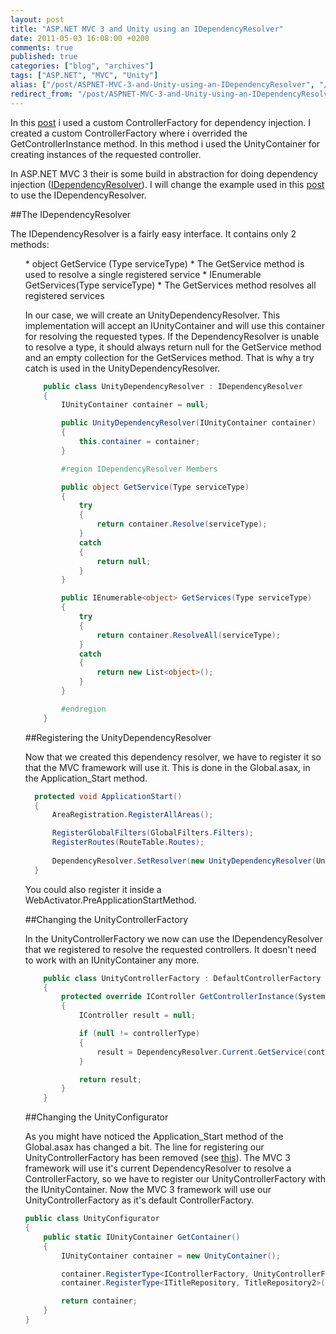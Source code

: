 ```yaml
---
layout: post
title: "ASP.NET MVC 3 and Unity using an IDependencyResolver"
date: 2011-05-03 16:08:00 +0200
comments: true
published: true
categories: ["blog", "archives"]
tags: ["ASP.NET", "MVC", "Unity"]
alias: ["/post/ASPNET-MVC-3-and-Unity-using-an-IDependencyResolver", "/post/aspnet-mvc-3-and-unity-using-an-idependencyresolver"]
redirect_from: "/post/ASPNET-MVC-3-and-Unity-using-an-IDependencyResolver"
---
```


In this [post]({{site.url}}/post/2011/04/23/aspnet-mvc-and-unity) i used a custom ControllerFactory for dependency injection. I created a custom ControllerFactory where i overrided the GetControllerInstance method. In this method i used the UnityContainer for creating instances of the requested controller.

In ASP.NET MVC 3 their is some build in abstraction for doing dependency injection ([IDependencyResolver](http://msdn.microsoft.com/en-us/library/system.web.mvc.idependencyresolver.aspx)). I will change the example used in this [post]({{site.url}}/post/2011/04/23/aspnet-mvc-and-unity) to use the IDependencyResolver.

##The IDependencyResolver

The IDependencyResolver is a fairly easy interface. It contains only 2 methods:</p>
<ul>
* object GetService (Type serviceType)
  * The GetService method is used to resolve a single registered service
* IEnumerable<object> GetServices(Type serviceType)
  * The GetServices method resolves all registered services

In our case, we will create an UnityDependencyResolver. This implementation will accept an IUnityContainer and will use this container for resolving the requested types. If the DependencyResolver is unable to resolve a type, it should always return null for the GetService method and an empty collection for the GetServices method. That is why a try catch is used in the UnityDependencyResolver.

```csharp
    public class UnityDependencyResolver : IDependencyResolver
    {
        IUnityContainer container = null;

        public UnityDependencyResolver(IUnityContainer container)
        {
            this.container = container;
        }

        #region IDependencyResolver Members

        public object GetService(Type serviceType)
        {
            try
            {
                return container.Resolve(serviceType);
            }
            catch
            {
                return null;
            }
        }

        public IEnumerable<object> GetServices(Type serviceType)
        {
            try
            {
                return container.ResolveAll(serviceType);
            }
            catch
            {
                return new List<object>();
            }
        }

        #endregion
    }
```

##Registering the UnityDependencyResolver

Now that we created this dependency resolver, we have to register it so that the MVC framework will use it. This is done in the Global.asax, in the Application_Start method.

```csharp
  protected void ApplicationStart()
  {
      AreaRegistration.RegisterAllAreas();

      RegisterGlobalFilters(GlobalFilters.Filters);
      RegisterRoutes(RouteTable.Routes);
      
      DependencyResolver.SetResolver(new UnityDependencyResolver(UnityConfigurator.GetContainer()));
  }
  ```
        

You could also register it inside a WebActivator.PreApplicationStartMethod.

##Changing the UnityControllerFactory

In the UnityControllerFactory we now can use the IDependencyResolver that we registered to resolve the requested controllers. It doesn't need to work with an IUnityContainer any more.

```csharp
    public class UnityControllerFactory : DefaultControllerFactory
    {        
        protected override IController GetControllerInstance(System.Web.Routing.RequestContext requestContext, Type controllerType)
        {
            IController result = null;

            if (null != controllerType)
            {
                result = DependencyResolver.Current.GetService(controllerType) as IController;
            }

            return result;
        }
    }
```

##Changing the UnityConfigurator

As you might have noticed the Application_Start method of the Global.asax has changed a bit. The line for registering our UnityControllerFactory has been removed (see [this]({{site.url}}/post/2011/04/23/aspnet-mvc-and-unity)). The MVC 3 framework will use it's current DependencyResolver to resolve a ControllerFactory, so we have to register our UnityControllerFactory with the IUnityContainer. Now the MVC 3 framework will use our UnityControllerFactory as it's default ControllerFactory.

```csharp
public class UnityConfigurator
{
    public static IUnityContainer GetContainer()
    {
        IUnityContainer container = new UnityContainer();

        container.RegisterType<IControllerFactory, UnityControllerFactory>();
        container.RegisterType<ITitleRepository, TitleRepository2>(new HttpContextLifetimeManager<ITitleRepository>());

        return container;
    }
}
```
